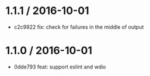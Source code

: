 1.1.1 / 2016-10-01
==================

  * c2c9922 fix: check for failures in the middle of output

1.1.0 / 2016-10-01
==================

  * 0dde793 feat: support eslint and wdio

